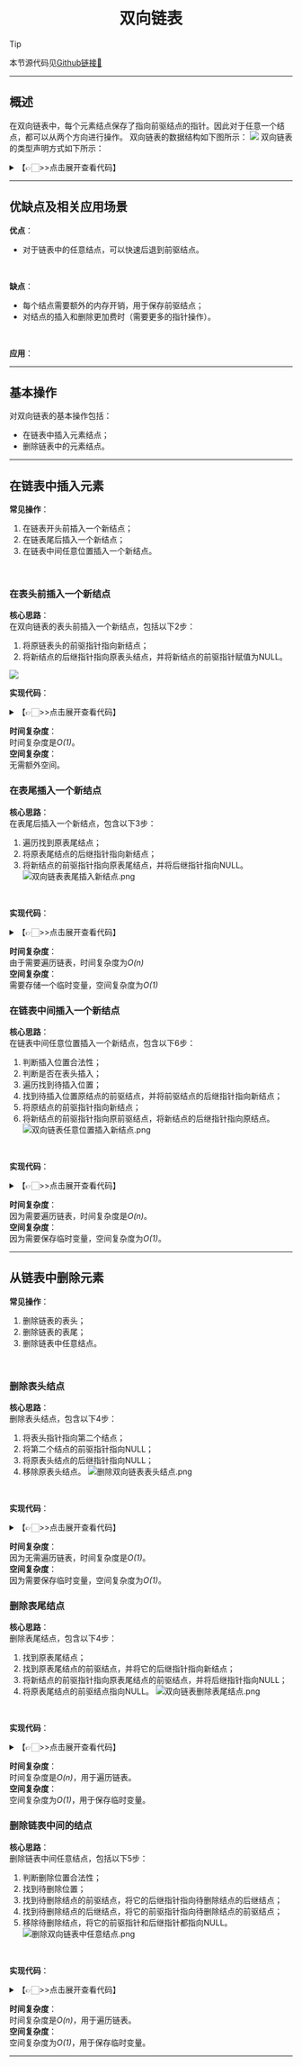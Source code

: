 # <center>双向链表

> [!Tip]
> 
> 本节源代码见[Github链接🔗](https://github.com/MaxSolider/leetcode-algorithm/tree/main/structure/src/main/java/org/example/linkedlist/dll)

---

## 概述
在双向链表中，每个元素结点保存了指向前驱结点的指针。因此对于任意一个结点，都可以从两个方向进行操作。
双向链表的数据结构如下图所示：
<img src="https://s2.loli.net/2022/10/08/518LJYjvo7NbXdI.png">
双向链表的类型声明方式如下所示：
<details> 
	<summary>【👉🏻>>点击展开查看代码】</summary> 
	<pre>
		<code>
/**  
 * 双向链表元素结点数据结构  
 *  
 * @className: DllNode  
 * @author: Max Solider  
 * @date: 2022-10-08 17:02  
 */
 public class DllNode {  
  
	/**  
	 * 结点数据  
	 */  
	private int data;  
  
	/**  
	 * 前驱结点  
	 */  
	private DllNode previous;  
  
	/**  
	 * 后继结点  
	 */  
	private DllNode next;  
  
	public DllNode(int data) {  
		this.data = data;  
	}  
  
	public int getData() {  
		return data;  
	}  
  
	public void setData(int data) {  
		this.data = data;  
	}  
  
	public DllNode getPrevious() {  
		return previous;  
	}  
  
	public void setPrevious(DllNode previous) {  
		this.previous = previous;  
	}  
  
	public DllNode getNext() {  
		return next;  
	}  
  
	public void setNext(DllNode next) {  
		this.next = next;  
	}  
}
		</code>
	</pre>
</details>

---

## 优缺点及相关应用场景
**优点**：
<br/>
* 对于链表中的任意结点，可以快速后退到前驱结点。
<br/>

**缺点**：
<br/>
* 每个结点需要额外的内存开销，用于保存前驱结点；
* 对结点的插入和删除更加费时（需要更多的指针操作）。
<br/>

**应用**：

---

## 基本操作
对双向链表的基本操作包括：
* 在链表中插入元素结点；
* 删除链表中的元素结点。

---

## 在链表中插入元素
**常见操作**：
<br/>
1. 在链表开头前插入一个新结点；
2. 在链表尾后插入一个新结点；
3. 在链表中间任意位置插入一个新结点。
<br/>

### 在表头前插入一个新结点
**核心思路**：
<br/>
在双向链表的表头前插入一个新结点，包括以下2步：
1. 将原链表头的前驱指针指向新结点；
2. 将新结点的后继指针指向原表头结点，并将新结点的前驱指针赋值为NULL。
<img src="https://s2.loli.net/2022/10/08/F3jNID7VPARgc69.png">
<br/>

**实现代码**：
<br/>
<details> 
	<summary>【👉🏻>>点击展开查看代码】</summary> 
	<pre>
		<code>
/**  
 * 在双向链表头前插入新结点  
 *  
 * @param headNode 原链表头结点  
 * @param newNode 新结点  
 * @return DllNode  
 * @author: Max Solider  
 * @date: 2022/10/8 17:12  
 */
 DllNode insertHead(DllNode headNode, DllNode newNode) {  
	if (newNode == null) {  
		return headNode;  
	}  
	if (headNode == null) {  
		return newNode;  
	}  
	// 改变原头结点的前驱指针  
	headNode.setPrevious(newNode);  
	// 改变新结点的后继指针  
	newNode.setNext(headNode);  
	headNode = newNode;  
	return headNode;  
}
		</code>
	</pre>
</details>

**时间复杂度**：
<br/>
时间复杂度是*O(1)*。
<br/>
**空间复杂度**：
<br/>
无需额外空间。
<br/>

### 在表尾插入一个新结点
**核心思路**：
<br/>
在表尾后插入一个新结点，包含以下3步：
1. 遍历找到原表尾结点；
2. 将原表尾结点的后继指针指向新结点；
3. 将新结点的前驱指针指向原表尾结点，并将后继指针指向NULL。
![双向链表表尾插入新结点.png](https://s2.loli.net/2022/10/08/fY9lI5D4mwc1Jhi.png)
<br/>

**实现代码**：
<br/>
<details> 
	<summary>【👉🏻>>点击展开查看代码】</summary> 
	<pre>
		<code>
/**  
 * 在链表尾后插入新结点  
 *  
 * @param headNode 链表头结点指针  
 * @param newNode  新结点  
 * @return DllNode 新的表头指针  
 * @author: Max Solider  
 * @date: 2022/10/8 17:21  
 */
 DllNode insertTail(DllNode headNode, DllNode newNode) {  
	if (headNode == null) {  
		return newNode;  
	}  
	if (newNode == null) {  
		return headNode;  
	}  
	DllNode currentNode = headNode;  
	while (currentNode.getNext() != null) {  
		currentNode = currentNode.getNext();  
	}  
	currentNode.setNext(newNode);  
	newNode.setPrevious(currentNode);  
	newNode.setNext(null);  
	return headNode;  
}
		</code>
	</pre>
</details>

**时间复杂度**：
<br/>
由于需要遍历链表，时间复杂度为*O(n)*
<br/>
**空间复杂度**：
<br/>
需要存储一个临时变量，空间复杂度为*O(1)*
<br/>

### 在链表中间插入一个新结点
**核心思路**：
<br/>
在链表中间任意位置插入一个新结点，包含以下6步：
1. 判断插入位置合法性；
2. 判断是否在表头插入；
3. 遍历找到待插入位置；
4. 找到待插入位置原结点的前驱结点，并将前驱结点的后继指针指向新结点；
5. 将原结点的前驱指针指向新结点；
6. 将新结点的前驱指针指向原前驱结点，将新结点的后继指针指向原结点。
![双向链表任意位置插入新结点.png](https://s2.loli.net/2022/10/08/Ool9PGz6jdpMITf.png)
<br/>

**实现代码**：
<br/>
<details> 
	<summary>【👉🏻>>点击展开查看代码】</summary> 
	<pre>
		<code>
/**  
 * 双向链表中任意位置插入结点  
 *  
 * @param headNode 链表头指针  
 * @param newNode  新结点  
 * @param position 待插入位置  
 * @return DllNode  
 * @author: Max Solider  
 * @date: 2022/10/8 17:47  
 */
 DllNode insert(DllNode headNode, DllNode newNode, int position) {  
	if (headNode == null) {  
		headNode = newNode;  
		return headNode;  
	}  
	if (position < 1) {  
		System.out.println("The position of node to insert is invalid. The position must be greater than 0.");  
		return headNode;  
	}  
	if (position == 1) {  
		// 改变原头结点的前驱指针  
		headNode.setPrevious(newNode);  
		// 改变新结点的后继指针  
		newNode.setNext(headNode);  
		headNode = newNode;  
		return headNode;  
	}  
	// 先找到待插入位置的原结点  
	int count = 1;  
	DllNode currentNode = headNode;  
	DllNode previousNode = currentNode.getPrevious();  
	while (count != position) {  
		if (currentNode == null) {  
			System.out.println("The position of node to insert is invalid. The position must be less than " + (count + 1));  
			return headNode;  
		}  
		previousNode = currentNode;  
		currentNode = currentNode.getNext();  
		count++;  
	}  
	// 改变原结点前驱结点的后继指针  
	previousNode.setNext(newNode);  
	// 改变新结点的前驱指针和后继指针  
	newNode.setPrevious(previousNode);  
	newNode.setNext(currentNode);  
	// 如果后继结点不是null，则修改后继结点的前驱指针  
	if (currentNode != null) {  
		currentNode.setPrevious(newNode);  
	}  
	return headNode;  
}
		</code>
	</pre>
</details>

**时间复杂度**：
<br/>
因为需要遍历链表，时间复杂度是*O(n)*。
<br/>
**空间复杂度**：
<br/>
因为需要保存临时变量，空间复杂度为*O(1)*。
<br/>

---

## 从链表中删除元素
**常见操作**：
<br/>
1. 删除链表的表头；
2. 删除链表的表尾；
3. 删除链表中任意结点。
<br/>

### 删除表头结点
**核心思路**：
<br/>
删除表头结点，包含以下4步：
1. 将表头指针指向第二个结点；
2. 将第二个结点的前驱指针指向NULL；
3. 将原表头结点的后继指针指向NULL；
4. 移除原表头结点。
![删除双向链表表头结点.png](https://s2.loli.net/2022/10/08/nuKDbzWLrPfiZph.png)
<br/>

**实现代码**：
<br/>
<details> 
	<summary>【👉🏻>>点击展开查看代码】</summary> 
	<pre>
		<code>
/**  
 * 删除表头结点  
 *  
 * @author: Max Solider  
 * @date: 2022/10/8 19:38  
 * @param headNode  
 * @return org.example.linkedlist.dll.DllNode  
 */
 DllNode deleteHead(DllNode headNode) {  
	if (headNode == null) {  
		return headNode;  
	}  
	// 如果链表只有一个元素  
	if (headNode.getNext() == null) {  
		headNode = null;  
		return headNode;  
	}  
	// 将表头指针指向第二个结点  
	DllNode newHead = headNode.getNext();  
	// 修改将原表头结点的后继指针  
	headNode.setNext(null);  
	// 修改新表头结点的前驱指针  
	newHead.setPrevious(null);  
	headNode = newHead;  
	return headNode;  
}
		</code>
	</pre>
</details>

**时间复杂度**：
<br/>
因为无需遍历链表，时间复杂度是*O(1)*。
<br/>
**空间复杂度**：
<br/>
因为需要保存临时变量，空间复杂度为*O(1)*。
<br/>

### 删除表尾结点
**核心思路**：
<br/>
删除表尾结点，包含以下4步：
1. 找到原表尾结点；
2. 找到原表尾结点的前驱结点，并将它的后继指针指向新结点；
3. 将新结点的前驱指针指向原表尾结点的前驱结点，并将后继指针指向NULL；
4. 将原表尾结点的前驱结点指向NULL。
![双向链表删除表尾结点.png](https://s2.loli.net/2022/10/08/5fPGSAN87VgW4CE.png)
<br/>

**实现代码**：
<br/>
<details> 
	<summary>【👉🏻>>点击展开查看代码】</summary> 
	<pre>
		<code>
/**  
 * 删除表尾结点  
 *  
 * @author: Max Solider  
 * @date: 2022/10/8 20:38  
 * @param headNode  
 * @return org.example.linkedlist.dll.DllNode  
 */
 DllNode deleteTail(DllNode headNode) {  
	if (headNode == null || headNode.getNext() == null) {  
		headNode = null;  
		return headNode;  
	}  
	// 遍历找到表尾结点  
	DllNode tailNode = headNode;  
	while (tailNode.getNext() != null) {  
		tailNode = tailNode.getNext();  
	}  
	tailNode.getPrevious().setNext(null);  
	tailNode.setPrevious(null);  
	return headNode;  
}
		</code>
	</pre>
</details>

**时间复杂度**：
<br/>
时间复杂度是*O(n)*，用于遍历链表。
<br/>
**空间复杂度**：
<br/>
空间复杂度为*O(1)*，用于保存临时变量。
<br/>

### 删除链表中间的结点
**核心思路**：
<br/>
删除链表中间任意结点，包括以下5步：
1. 判断删除位置合法性；
2. 找到待删除位置；
3. 找到待删除结点的前驱结点，将它的后继指针指向待删除结点的后继结点；
4. 找到待删除结点的后继结点，将它的前驱指针指向待删除结点的前驱结点；
5. 移除待删除结点，将它的前驱指针和后继指针都指向NULL。
![删除双向链表中任意结点.png](https://s2.loli.net/2022/10/08/kRNP4HQ6WIthdxC.png)
<br/>

**实现代码**：
<br/>
<details> 
	<summary>【👉🏻>>点击展开查看代码】</summary> 
	<pre>
		<code>
/**  
 * 删除任意结点  
 *  
 * @author: Max Solider  
 * @date: 2022/10/8 20:58  
 * @param headNode  
 * @param position  
 * @return org.example.linkedlist.dll.DllNode  
 */
 DllNode delete(DllNode headNode, int position) {  
	if (headNode == null) {  
		return headNode;  
	}  
	if (position < 1) {  
		System.out.println("The position of node to delete is invalid. The position must be greater than 0");  
		return headNode;  
	}  
	// 找到待删除结点  
	DllNode deleteNode = headNode;  
	int count = 1;  
	while (count != position) {  
		deleteNode = deleteNode.getNext();  
		count++;  
		if (deleteNode == null) {  
			System.out.println("The position of node to delete is invalid. The position must be less than " + count);  
			return headNode;  
		}  
	}  
	// 更新待删除结点的前驱结点信息  
	if (deleteNode.getPrevious() != null) {  
		deleteNode.getPrevious().setNext(deleteNode.getNext());  
	} else {  
		// 如果删除的是表头结点，需要更新head指针  
		headNode = deleteNode.getNext();  
	}  
	// 更新待删除结点的后继结点信息  
	if (deleteNode.getNext() != null) {  
		deleteNode.getNext().setPrevious(deleteNode.getPrevious());  
	}  
	// 更新待删除结点信息  
	deleteNode.setPrevious(null);  
	deleteNode.setNext(null);  
	return headNode;  
}
		</code>
	</pre>
</details>

**时间复杂度**：
<br/>
时间复杂度是*O(n)*，用于遍历链表。
<br/>
**空间复杂度**：
<br/>
空间复杂度为*O(1)*，用于保存临时变量。
<br/>

---